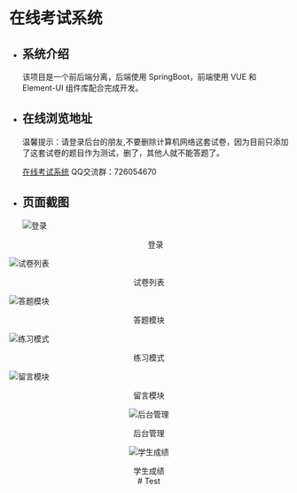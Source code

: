 # 在线考试系统

* ## 系统介绍

     该项目是一个前后端分离，后端使用 SpringBoot，前端使用 VUE 和 Element-UI 组件库配合完成开发。

* ## 在线浏览地址
    温馨提示：请登录后台的朋友,不要删除计算机网络这套试卷，因为目前只添加了这套试卷的题目作为测试，删了，其他人就不能答题了。
    
    [在线考试系统](http://124.223.53.193/ "在线考试系统")
    QQ交流群：726054670


* ## 页面截图
  ![登录](https://github.com/YXJ2018/SpringBoot-Vue-OnlineExam/blob/master/img/%E7%99%BB%E5%BD%95.png?raw=true)

  <center>登录</center>

![试卷列表](https://github.com/YXJ2018/SpringBoot-Vue-OnlineExam/blob/master/img/%E8%AF%95%E5%8D%B7%E5%88%97%E8%A1%A8.png?raw=true)

<center>试卷列表</center>

![答题模块](https://github.com/YXJ2018/SpringBoot-Vue-OnlineExam/blob/master/img/%E7%AD%94%E9%A2%98%E6%A8%A1%E5%9D%97.png?raw=true)

<center>答题模块</center>

![练习模式](https://github.com/YXJ2018/SpringBoot-Vue-OnlineExam/blob/master/img/%E7%BB%83%E4%B9%A0%E6%A8%A1%E5%BC%8F.png?raw=true)

<center>练习模式</center>

![留言模块](https://github.com/YXJ2018/SpringBoot-Vue-OnlineExam/blob/master/img/%E7%95%99%E8%A8%80%E6%A8%A1%E5%9D%97.png?raw=true)

<center>留言模块<center/>

![后台管理](https://github.com/YXJ2018/SpringBoot-Vue-OnlineExam/blob/master/img/%E5%90%8E%E5%8F%B0%E7%AE%A1%E7%90%86.png?raw=true)

<center>后台管理</center>

![学生成绩](https://github.com/YXJ2018/SpringBoot-Vue-OnlineExam/blob/master/img/%E5%AD%A6%E7%94%9F%E6%88%90%E7%BB%A9%E6%8A%98%E7%BA%BF%E5%9B%BE.png?raw=true)

<center>学生成绩</center># Test
